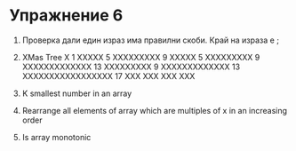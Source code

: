 Упражнение 6
===

01. Проверка дали един израз има правилни скоби. Край на израза е ;
02. XMas Tree
        X         1
      XXXXX       5
    XXXXXXXXX     9
      XXXXX       5
    XXXXXXXXX     9
  XXXXXXXXXXXXX   13
    XXXXXXXXX     9
  XXXXXXXXXXXXX   13
XXXXXXXXXXXXXXXXX 17
       XXX
       XXX
       XXX
       XXX

03. K smallest number in an array
04. Rearrange all elements of array which are multiples of x in an increasing order
05. Is array monotonic
